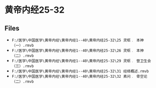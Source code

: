 # 黄帝内经25-32

## Files

- `F:/医学\中国医学\黄帝内经\黄帝内经1--40\黄帝内经25-32\25 灵枢﹒ 本神（一）.rmvb`
- `F:/医学\中国医学\黄帝内经\黄帝内经1--40\黄帝内经25-32\26 灵枢﹒ 本神（二）.rmvb`
- `F:/医学\中国医学\黄帝内经\黄帝内经1--40\黄帝内经25-32\29 灵枢﹒ 营卫生会（三）.rmvb`
- `F:/医学\中国医学\黄帝内经\黄帝内经1--40\黄帝内经25-32\31 经络概述.rmvb`
- `F:/医学\中国医学\黄帝内经\黄帝内经1--40\黄帝内经25-32\32 素问﹒ 骨空论（二）.rmvb`
